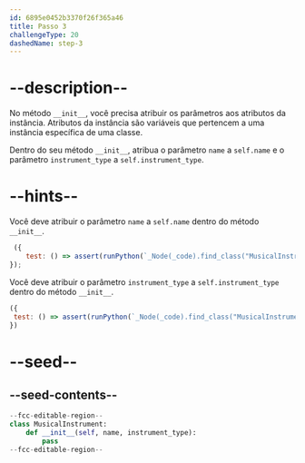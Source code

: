 ```yaml
---
id: 6895e0452b3370f26f365a46
title: Passo 3
challengeType: 20
dashedName: step-3
---
```


# --description--

No método `__init__`, você precisa atribuir os parâmetros aos atributos da instância. Atributos da instância são variáveis que pertencem a uma instância específica de uma classe.

Dentro do seu método `__init__`, atribua o parâmetro `name` a `self.name` e o parâmetro `instrument_type` a `self.instrument_type`.

# --hints--

Você deve atribuir o parâmetro `name` a `self.name` dentro do método `__init__`.

```js
 ({
    test: () => assert(runPython(`_Node(_code).find_class("MusicalInstrument").find_function("__init__").find_body()[0].is_equivalent("self.name = name")`))
});
```

Você deve atribuir o parâmetro `instrument_type` a `self.instrument_type` dentro do método `__init__`.

```js
({
 test: () => assert(runPython(`_Node(_code).find_class("MusicalInstrument").find_function("__init__").find_body()[1].is_equivalent("self.instrument_type = instrument_type")`))
})

```

# --seed--

## --seed-contents--

```py
--fcc-editable-region--
class MusicalInstrument:
    def __init__(self, name, instrument_type):
        pass
--fcc-editable-region--
```
